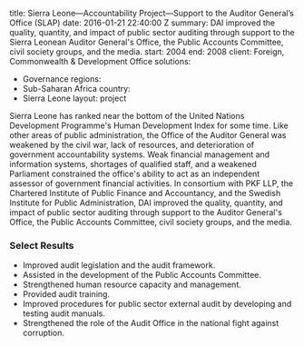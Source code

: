 
title: Sierra Leone—Accountability Project—Support to the Auditor General’s Office
  (SLAP)
date: 2016-01-21 22:40:00 Z
summary: DAI improved the quality, quantity, and impact of public sector auditing
  through support to the Sierra Leonean Auditor General's Office, the Public Accounts
  Committee, civil society groups, and the media.
start: 2004
end: 2008
client: Foreign, Commonwealth & Development Office
solutions:
- Governance
regions:
- Sub-Saharan Africa
country:
- Sierra Leone
layout: project


Sierra Leone has ranked near the bottom of the United Nations Development Programme's Human Development Index for some time. Like other areas of public administration, the Office of the Auditor General was weakened by the civil war, lack of resources, and deterioration of government accountability systems. Weak financial management and information systems, shortages of qualified staff, and a weakened Parliament constrained the office's ability to act as an independent assessor of government financial activities. In consortium with PKF LLP, the Chartered Institute of Public Finance and Accountancy, and the Swedish Institute for Public Administration, DAI improved the quality, quantity, and impact of public sector auditing through support to the Auditor General's Office, the Public Accounts Committee, civil society groups, and the media.

### Select Results

* Improved audit legislation and the audit framework.
* Assisted in the development of the Public Accounts Committee.
* Strengthened human resource capacity and management.
* Provided audit training.
* Improved procedures for public sector external audit by developing and testing audit manuals.
* Strengthened the role of the Audit Office in the national fight against corruption.
